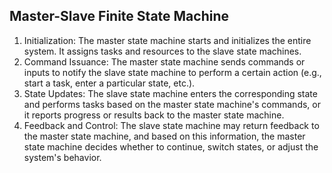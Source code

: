 ## Master-Slave Finite State Machine
1. Initialization: The master state machine starts and initializes the entire system. It assigns tasks and resources to the slave state machines.
2. Command Issuance: The master state machine sends commands or inputs to notify the slave state machine to perform a certain action (e.g., start a task, enter a particular state, etc.).
3. State Updates: The slave state machine enters the corresponding state and performs tasks based on the master state machine's commands, or it reports progress or results back to the master state machine.
4. Feedback and Control: The slave state machine may return feedback to the master state machine, and based on this information, the master state machine decides whether to continue, switch states, or adjust the system's behavior.